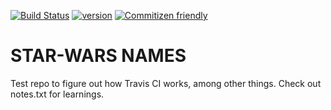 [![Build Status](https://travis-ci.com/vsramanujan/starwars-names.png)](https://travis-ci.com/vsramanujan/starwars-names)
[![version][version-badge]][package]
[![Commitizen friendly](https://img.shields.io/badge/commitizen-friendly-brightgreen.svg)](http://commitizen.github.io/cz-cli/)

[version-badge]: https://img.shields.io/npm/v/starwars-names-learning_test.svg
[package]: https://www.npmjs.com/package/starwars-names-learning_test

# STAR-WARS NAMES

Test repo to figure out how Travis CI works, among other things.
Check out notes.txt for learnings.
